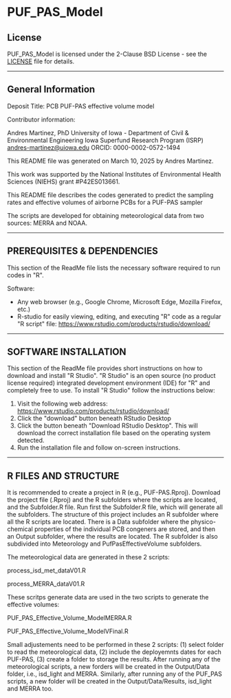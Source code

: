 # PUF_PAS_Model
## License

PUF_PAS_Model is licensed under the 2-Clause BSD License - see the [LICENSE](LICENSE) file for details.

----------------------
General Information
----------------------

Deposit Title: PCB PUF-PAS effective volume model

Contributor information:

Andres Martinez, PhD
University of Iowa - Department of Civil & Environmental Engineering
Iowa Superfund Research Program (ISRP)
andres-martinez@uiowa.edu
ORCID: 0000-0002-0572-1494

This README file was generated on March 10, 2025 by Andres Martinez.

This work was supported by the National Institutes of Environmental Health Sciences (NIEHS) grant #P42ES013661.

This README file describes the codes generated to predict the sampling rates and effective volumes of airborne PCBs for a PUF-PAS sampler

The scripts are developed for obtaining meteorological data from two sources: MERRA and NOAA.

--------
PREREQUISITES & DEPENDENCIES
--------

This section of the ReadMe file lists the necessary software required to run codes in "R".

Software:
- Any web browser (e.g., Google Chrome, Microsoft Edge, Mozilla Firefox, etc.)
- R-studio for easily viewing, editing, and executing "R" code as a regular "R script" file:
https://www.rstudio.com/products/rstudio/download/

--------
SOFTWARE INSTALLATION
--------

This section of the ReadMe file provides short instructions on how to download and install "R Studio".  "R Studio" is an open source (no product license required) integrated development environment (IDE) for "R" and completely free to use.  To install "R Studio" follow the instructions below:

1. Visit the following web address: https://www.rstudio.com/products/rstudio/download/
2. Click the "download" button beneath RStudio Desktop
3. Click the button beneath "Download RStudio Desktop".  This will download the correct installation file based on the operating system detected.
4. Run the installation file and follow on-screen instructions. 

--------
R FILES AND STRUCTURE
--------
It is recommended to create a project in R (e.g., PUF-PAS.Rproj). Download the project file (.Rproj) and the R subfolders where the scripts are located, and the Subfolder.R file. Run first the Subfolder.R file, which will generate all the subfolders. 
The structure of this project includes an R subfolder where all the R scripts are located. There is a Data subfolder where the physico-chemical properties of the individual PCB congeners are stored, and then an Output subfolder, where the results are located.
The R subfolder is also subdivided into Meteorology and PufPasEffectiveVolume subfolders.

The meteorological data are generated in these 2 scripts:

process_isd_met_dataV01.R

process_MERRA_dataV01.R

These scritps generate data are used in the two scripts to generate the effective volumes:

PUF_PAS_Effective_Volume_ModelMERRA.R

PUF_PAS_Effective_Volume_ModelVFinal.R

Small adjustements need to be performed in these 2 scripts: (1) select folder to read the meteorological data, (2) include the deployemnts dates for each PUF-PAS,  (3) create a folder to storage the results. After running any of the meteorological scripts, a new forders will be created in the Output/Data folder, i.e., isd_light and MERRA. Similarly, after running any of the PUF_PAS scripts, a new folder will be created in the Output/Data/Results, isd_light and MERRA too.




